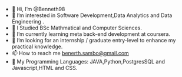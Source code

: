 - 👋 Hi, I’m @Benneth98
- 👀 I’m interested in Software Development,Data Analytics and Data Engineering .
- 🌱 I Studied BSc Mathmatical and Computer Sciences.
- 🌱 I’m currently learning meta back-end development at coursera.
- 💞️ I’m looking for an internship / graduate entry-level to enhance my practical knowledge.
- 📫 How to reach me benerth.sambo@gmail.com
- 💞️ My Programming Languages: JAVA,Python,PostgresSQL and Javascript,HTML and CSS.
<!---
Benneth98/Benneth98 is a ✨ special ✨ repository because its `README.md` (this file) appears on your GitHub profile.
You can click the Preview link to take a look at your changes.
--->
